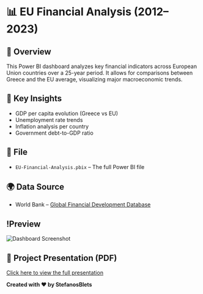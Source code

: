 # 📊 EU Financial Analysis (2012–2023)

## 📌 Overview
This Power BI dashboard analyzes key financial indicators across European Union countries over a 25-year period. It allows for comparisons between Greece and the EU average, visualizing major macroeconomic trends.

## 🧠 Key Insights
- GDP per capita evolution (Greece vs EU)
- Unemployment rate trends
- Inflation analysis per country
- Government debt-to-GDP ratio

## 📂 File
- `EU-Financial-Analysis.pbix` – The full Power BI file

## 🌍 Data Source
- World Bank – [Global Financial Development Database](https://databank.worldbank.org/source/global-financial-development)

## !Preview
![Dashboard Screenshot](https://github.com/StefanosBlets/PowerBI-Portfolio/blob/main/EU-Financial-Analysis/Finance%20Analysis%20Greece%20vs%20EU.jpg?raw=true)

## 📄 Project Presentation (PDF)
[Click here to view the full presentation](https://github.com/StefanosBlets/PowerBI-Portfolio/blob/main/EU-Financial-Analysis/Financial%20Analysis_GDP-Greece%20%26%20EU.pdf?raw=true)

**Created with ❤️ by StefanosBlets**
